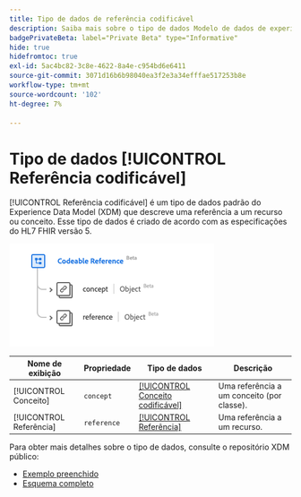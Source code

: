 ```yaml
---
title: Tipo de dados de referência codificável
description: Saiba mais sobre o tipo de dados Modelo de dados de experiência de referência codificável (XDM).
badgePrivateBeta: label="Private Beta" type="Informative"
hide: true
hidefromtoc: true
exl-id: 5ac4bc82-3c8e-4622-8a4e-c954bd6e6411
source-git-commit: 3071d16b6b98040ea3f2e3a34efffae517253b8e
workflow-type: tm+mt
source-wordcount: '102'
ht-degree: 7%

---
```


# Tipo de dados [!UICONTROL Referência codificável]

[!UICONTROL Referência codificável] é um tipo de dados padrão do Experience Data Model (XDM) que descreve uma referência a um recurso ou conceito. Esse tipo de dados é criado de acordo com as especificações do HL7 FHIR versão 5.

![Estrutura de tipo de dados de Referência Codificável](../../../images/healthcare/data-types/codeable-reference.png)

| Nome de exibição | Propriedade | Tipo de dados | Descrição |
| --- | --- | --- | --- |
| [!UICONTROL Conceito] | `concept` | [[!UICONTROL Conceito codificável]](../data-types/codeable-concept.md) | Uma referência a um conceito (por classe). |
| [!UICONTROL Referência] | `reference` | [[!UICONTROL Referência]](../data-types/reference.md) | Uma referência a um recurso. |

Para obter mais detalhes sobre o tipo de dados, consulte o repositório XDM público:

* [Exemplo preenchido](https://github.com/adobe/xdm/blob/master/extensions/industry/healthcare/fhir/datatypes/codeablereference.example.1.json)
* [Esquema completo](https://github.com/adobe/xdm/blob/master/extensions/industry/healthcare/fhir/datatypes/codeablereference.schema.json)
